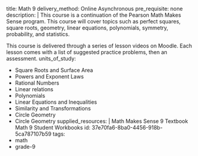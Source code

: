 title: Math 9
delivery_method: Online Asynchronous
pre_requisite: none
description: |
  This course is a continuation of the Pearson Math Makes Sense program.  This course will cover topics such as perfect squares, square roots, geometry, linear equations, polynomials, symmetry, probability, and statistics.
  
  
  This course is delivered through a series of lesson videos on Moodle.  Each lesson comes with a list of suggested practice problems, then an assessment.
units_of_study:
  - Square Roots and Surface Area
  - Powers and Exponent Laws
  - Rational Numbers
  - Linear relations
  - Polynomials
  - Linear Equations and Inequalities
  - Similarity and Transformations
  - Circle Geometry
  - Circle Geometry
supplied_resources: |
  Math Makes Sense 9 Textbook<br>
  Math 9 Student Workbooks
id: 37e70fa6-8ba0-4456-918b-5ca787107b59
tags:
  - math
  - grade-9
